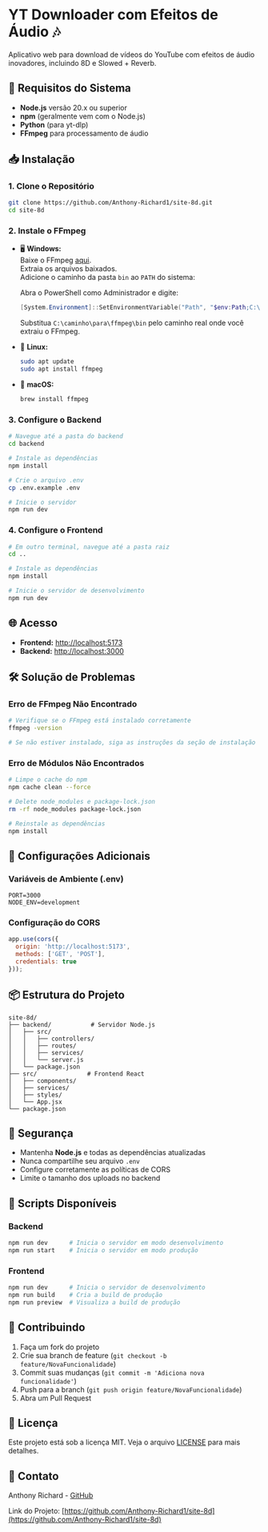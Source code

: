 # YT Downloader com Efeitos de Áudio 🎶

Aplicativo web para download de vídeos do YouTube com efeitos de áudio inovadores, incluindo 8D e Slowed + Reverb.

## 🚀 Requisitos do Sistema
- **Node.js** versão 20.x ou superior
- **npm** (geralmente vem com o Node.js)
- **Python** (para yt-dlp)
- **FFmpeg** para processamento de áudio

## 📥 Instalação

### 1. Clone o Repositório
```bash
git clone https://github.com/Anthony-Richard1/site-8d.git
cd site-8d
```

### 2. Instale o FFmpeg

- 🖥️ **Windows:**  
  Baixe o FFmpeg [aqui](https://ffmpeg.org/download.html).  
  Extraia os arquivos baixados.  
  Adicione o caminho da pasta `bin` ao `PATH` do sistema:

  Abra o PowerShell como Administrador e digite:
  ```powershell
  [System.Environment]::SetEnvironmentVariable("Path", "$env:Path;C:\caminho\para\ffmpeg\bin", [System.EnvironmentVariableTarget]::Machine)
  ```
  Substitua `C:\caminho\para\ffmpeg\bin` pelo caminho real onde você extraiu o FFmpeg.

- 🐧 **Linux:**
  ```bash
  sudo apt update
  sudo apt install ffmpeg
  ```

- 🍏 **macOS:**
  ```bash
  brew install ffmpeg
  ```

### 3. Configure o Backend
```bash
# Navegue até a pasta do backend
cd backend

# Instale as dependências
npm install

# Crie o arquivo .env
cp .env.example .env

# Inicie o servidor
npm run dev
```

### 4. Configure o Frontend
```bash
# Em outro terminal, navegue até a pasta raiz
cd ..

# Instale as dependências
npm install

# Inicie o servidor de desenvolvimento
npm run dev
```

## 🌐 Acesso

- **Frontend:** [http://localhost:5173](http://localhost:5173)
- **Backend:** [http://localhost:3000](http://localhost:3000)

## 🛠️ Solução de Problemas

### Erro de FFmpeg Não Encontrado
```bash
# Verifique se o FFmpeg está instalado corretamente
ffmpeg -version

# Se não estiver instalado, siga as instruções da seção de instalação
```

### Erro de Módulos Não Encontrados
```bash
# Limpe o cache do npm
npm cache clean --force

# Delete node_modules e package-lock.json
rm -rf node_modules package-lock.json

# Reinstale as dependências
npm install
```

## 🔧 Configurações Adicionais

### Variáveis de Ambiente (.env)
```env
PORT=3000
NODE_ENV=development
```

### Configuração do CORS
```javascript
app.use(cors({
  origin: 'http://localhost:5173',
  methods: ['GET', 'POST'],
  credentials: true
}));
```

## 📦 Estrutura do Projeto
```
site-8d/
├── backend/           # Servidor Node.js
│   ├── src/
│   │   ├── controllers/
│   │   ├── routes/
│   │   ├── services/
│   │   └── server.js
│   └── package.json
├── src/              # Frontend React
│   ├── components/
│   ├── services/
│   ├── styles/
│   └── App.jsx
└── package.json
```

## 🔐 Segurança

- Mantenha **Node.js** e todas as dependências atualizadas
- Nunca compartilhe seu arquivo `.env`
- Configure corretamente as políticas de CORS
- Limite o tamanho dos uploads no backend

## 📝 Scripts Disponíveis

### Backend
```bash
npm run dev      # Inicia o servidor em modo desenvolvimento
npm run start    # Inicia o servidor em modo produção
```

### Frontend
```bash
npm run dev      # Inicia o servidor de desenvolvimento
npm run build    # Cria a build de produção
npm run preview  # Visualiza a build de produção
```

## 🤝 Contribuindo

1. Faça um fork do projeto
2. Crie sua branch de feature (`git checkout -b feature/NovaFuncionalidade`)
3. Commit suas mudanças (`git commit -m 'Adiciona nova funcionalidade'`)
4. Push para a branch (`git push origin feature/NovaFuncionalidade`)
5. Abra um Pull Request

## 📄 Licença

Este projeto está sob a licença MIT. Veja o arquivo [LICENSE](LICENSE) para mais detalhes.

## 📧 Contato

Anthony Richard - [GitHub](https://github.com/Anthony-Richard1)

Link do Projeto: [https://github.com/Anthony-Richard1/site-8d](https://github.com/Anthony-Richard1/site-8d)